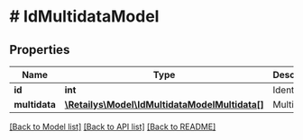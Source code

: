 # # IdMultidataModel

## Properties

Name | Type | Description | Notes
------------ | ------------- | ------------- | -------------
**id** | **int** | Identifier. | [optional]
**multidata** | [**\Retailys\Model\IdMultidataModelMultidata[]**](IdMultidataModelMultidata.md) | Multidata. | [optional]

[[Back to Model list]](../../README.md#models) [[Back to API list]](../../README.md#endpoints) [[Back to README]](../../README.md)
